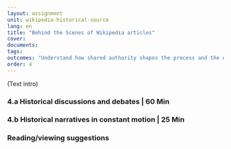 ```yaml
---
layout: assignment
unit: wikipedia-historical-source 
lang: en
title: "Behind the Scenes of Wikipedia articles"
cover:
documents:
tags:
outcomes: "Understand how shared authority shapes the process and the evolution of historical narratives in Wikipedia" 
order: 4
---
```

(Text intro)

<!-- more -->

<!-- briefing-student -->

### 4.a Historical discussions and debates | 60 Min 
<!-- section-contents -->



<!-- section -->

### 4.b Historical narratives in constant motion | 25 Min
<!-- section-contents -->


<!-- section -->

### Reading/viewing suggestions
<!-- section-contents --> 



<!-- briefing-student -->